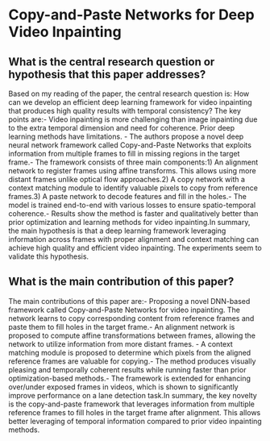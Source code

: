 # Copy-and-Paste Networks for Deep Video Inpainting

## What is the central research question or hypothesis that this paper addresses?

Based on my reading of the paper, the central research question is: How can we develop an efficient deep learning framework for video inpainting that produces high quality results with temporal consistency? The key points are:- Video inpainting is more challenging than image inpainting due to the extra temporal dimension and need for coherence. Prior deep learning methods have limitations. - The authors propose a novel deep neural network framework called Copy-and-Paste Networks that exploits information from multiple frames to fill in missing regions in the target frame.- The framework consists of three main components:1) An alignment network to register frames using affine transforms. This allows using more distant frames unlike optical flow approaches.2) A copy network with a context matching module to identify valuable pixels to copy from reference frames.3) A paste network to decode features and fill in the holes.- The model is trained end-to-end with various losses to ensure spatio-temporal coherence.- Results show the method is faster and qualitatively better than prior optimization and learning methods for video inpainting.In summary, the main hypothesis is that a deep learning framework leveraging information across frames with proper alignment and context matching can achieve high quality and efficient video inpainting. The experiments seem to validate this hypothesis.


## What is the main contribution of this paper?

The main contributions of this paper are:- Proposing a novel DNN-based framework called Copy-and-Paste Networks for video inpainting. The network learns to copy corresponding content from reference frames and paste them to fill holes in the target frame.- An alignment network is proposed to compute affine transformations between frames, allowing the network to utilize information from more distant frames. - A context matching module is proposed to determine which pixels from the aligned reference frames are valuable for copying.- The method produces visually pleasing and temporally coherent results while running faster than prior optimization-based methods.- The framework is extended for enhancing over/under exposed frames in videos, which is shown to significantly improve performance on a lane detection task.In summary, the key novelty is the copy-and-paste framework that leverages information from multiple reference frames to fill holes in the target frame after alignment. This allows better leveraging of temporal information compared to prior video inpainting methods.
